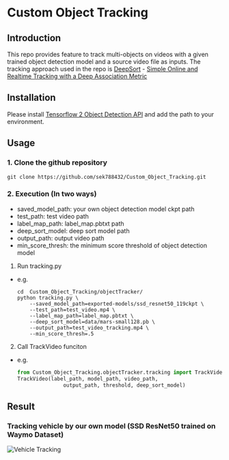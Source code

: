 # Custom Object Tracking
## Introduction
This repo provides feature to track multi-objects on videos with a given trained object detection model and a source video file as inputs. The tracking approach used in the repo is [DeepSort](https://github.com/nwojke/deep_sort) - [Simple Online and Realtime Tracking with a Deep Association Metric](https://arxiv.org/pdf/1703.07402.pdf)

## Installation
Please install [Tensorflow 2 Object Detection API](https://tensorflow-object-detection-api-tutorial.readthedocs.io/en/latest/install.html) and add the path to your environment.

## Usage
### 1. Clone the github repository
```shell
git clone https://github.com/sek788432/Custom_Object_Tracking.git
```

### 2. Execution (In two ways)
* saved_model_path: your own object detection model ckpt path
* test_path: test video path
* label_map_path: label_map.pbtxt path
* deep_sort_model: deep sort model path
* output_path: output video path
* min_score_thresh: the minimum score threshold of object detection model

1. Run tracking.py
* e.g.
    ```shell
    cd  Custom_Object_Tracking/objectTracker/
    python tracking.py \
        --saved_model_path=exported-models/ssd_resnet50_119ckpt \
        --test_path=test_video.mp4 \
        --label_map_path=label_map.pbtxt \
        --deep_sort_model=data/mars-small128.pb \
        --output_path=test_video_tracking.mp4 \
        --min_score_thresh=.5
    ```
2. Call TrackVideo funciton
* e.g.
    ```python
    from Custom_Object_Tracking.objectTracker.tracking import TrackVideo
    TrackVideo(label_path, model_path, video_path,
                   output_path, threshold, deep_sort_model)
    ```

## Result
### Tracking vehicle by our own model (SSD ResNet50 trained on Waymo Dataset)
![Vehicle Tracking](test_video_tracking.gif?raw=true "video")
